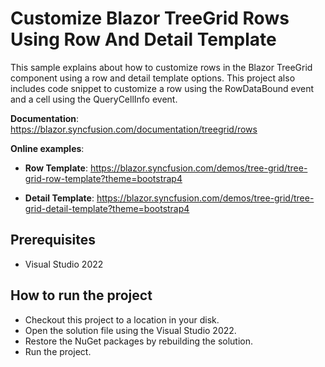 # Customize Blazor TreeGrid Rows Using Row And Detail Template

This sample explains about how to customize rows in the Blazor TreeGrid component using a row and detail template options. This project also includes code snippet to customize a row using the RowDataBound event and a cell using the QueryCellInfo event.

**Documentation**: https://blazor.syncfusion.com/documentation/treegrid/rows

**Online examples**: 

* **Row Template**: https://blazor.syncfusion.com/demos/tree-grid/tree-grid-row-template?theme=bootstrap4

* **Detail Template**: https://blazor.syncfusion.com/demos/tree-grid/tree-grid-detail-template?theme=bootstrap4

## Prerequisites

* Visual Studio 2022

## How to run the project

* Checkout this project to a location in your disk.
* Open the solution file using the Visual Studio 2022.
* Restore the NuGet packages by rebuilding the solution.
* Run the project.
